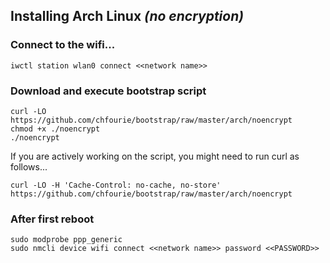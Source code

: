 ## Installing Arch Linux _(no encryption)_

### Connect to the wifi...

```shell
iwctl station wlan0 connect <<network name>>
```

### Download and execute bootstrap script

```shell
curl -LO https://github.com/chfourie/bootstrap/raw/master/arch/noencrypt  
chmod +x ./noencrypt  
./noencrypt
```

If you are actively working on the script, you might need to run curl as follows...

```shell
curl -LO -H 'Cache-Control: no-cache, no-store' https://github.com/chfourie/bootstrap/raw/master/arch/noencrypt  
```
### After first reboot

```shell
sudo modprobe ppp_generic
sudo nmcli device wifi connect <<network name>> password <<PASSWORD>>
```
